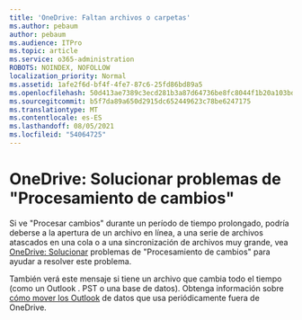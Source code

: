 ```yaml
---
title: 'OneDrive: Faltan archivos o carpetas'
ms.author: pebaum
author: pebaum
ms.audience: ITPro
ms.topic: article
ms.service: o365-administration
ROBOTS: NOINDEX, NOFOLLOW
localization_priority: Normal
ms.assetid: 1afe2f6d-bf4f-4fe7-87c6-25fd86bd89a5
ms.openlocfilehash: 50d413ae7389c3ecd281b3a87d64736be8fc8044f1b20a103bd3f45c97473502
ms.sourcegitcommit: b5f7da89a650d2915dc652449623c78be6247175
ms.translationtype: MT
ms.contentlocale: es-ES
ms.lasthandoff: 08/05/2021
ms.locfileid: "54064725"
---
```

# <a name="onedrive-troubleshoot-processing-changes"></a>OneDrive: Solucionar problemas de "Procesamiento de cambios"

Si ve "Procesar cambios" durante un período de tiempo prolongado, podría deberse a la apertura de un archivo en línea, a una serie de archivos atascados en una cola o a una sincronización de archivos muy grande, vea [OneDrive: Solucionar](https://support.office.com/article/onedrive-is-stuck-on-processing-changes-b386b813-9b66-4e47-8c4c-2b45533edccd) problemas de "Procesamiento de cambios" para ayudar a resolver este problema.

También verá este mensaje si tiene un archivo que cambia todo el tiempo (como un Outlook . PST o una base de datos). Obtenga información sobre [cómo mover los Outlook](https://support.office.com/article/how-to-remove-an-outlook-pst-data-file-from-onedrive-b6b9e522-59bd-40f7-949f-168d0aa9b38e) de datos que usa periódicamente fuera de OneDrive.
